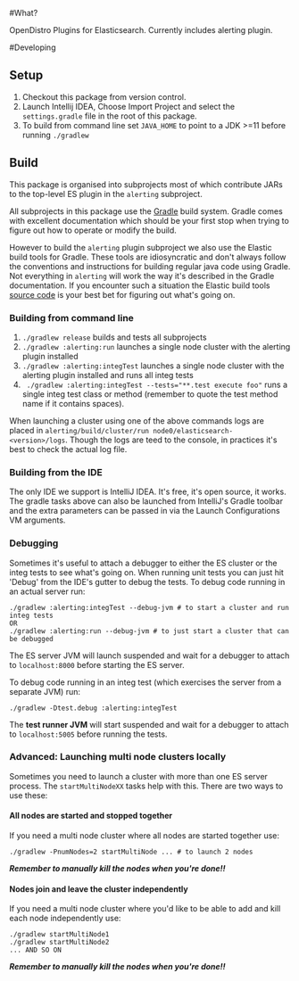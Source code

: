 #What?

OpenDistro Plugins for Elasticsearch. Currently includes alerting plugin.

#Developing

## Setup

1. Checkout this package from version control. 
1. Launch Intellij IDEA, Choose Import Project and select the `settings.gradle` file in the root of this package. 
1. To build from command line set `JAVA_HOME` to point to a JDK >=11 before running `./gradlew`

## Build

This package is organised into subprojects most of which contribute JARs to the top-level ES plugin in the `alerting` subproject. 

All subprojects in this package use the [Gradle](https://docs.gradle.org/4.10.2/userguide/userguide.html) build system. Gradle comes with excellent documentation which should be your first stop when trying to figure out how to operate or modify the build. 

However to build the `alerting` plugin subproject we also use the Elastic build tools for Gradle.  These tools are idiosyncratic and don't always follow the conventions and instructions for building regular java code using Gradle. Not everything in `alerting` will work the way it's described in the Gradle documentation. If you encounter such a situation the Elastic build tools [source code](https://github.com/mauve-hedgehog/opendistro-elasticsearch/tree/opendistroforelasticsearch-0.7/buildSrc/src/main/groovy/org/elasticsearch/gradle) is your best bet for figuring out what's going on. 

### Building from command line

1. `./gradlew release` builds and tests all subprojects
1. `./gradlew :alerting:run` launches a single node cluster with the alerting plugin installed
1. `./gradlew :alerting:integTest` launches a single node cluster with the alerting plugin installed and runs all integ tests
1. ` ./gradlew :alerting:integTest --tests="**.test execute foo"` runs a single integ test class or method
 (remember to quote the test method name if it contains spaces).

When launching a cluster using one of the above commands logs are placed in `alerting/build/cluster/run node0/elasticsearch-<version>/logs`. Though the logs are teed to the console, in practices it's best to check the actual log file.
 
### Building from the IDE
The only IDE we support is IntelliJ IDEA.  It's free, it's open source, it works. The gradle tasks above can also be launched from IntelliJ's Gradle toolbar and the extra parameters can be passed in via the Launch Configurations VM arguments. 

### Debugging

Sometimes it's useful to attach a debugger to either the ES cluster or the integ tests to see what's going on. When running unit tests you can just hit 'Debug' from the IDE's gutter to debug the tests.  To debug code running in an actual server run:

```
./gradlew :alerting:integTest --debug-jvm # to start a cluster and run integ tests
OR
./gradlew :alerting:run --debug-jvm # to just start a cluster that can be debugged
```

The ES server JVM will launch suspended and wait for a debugger to attach to `localhost:8000` before starting the ES server.

To debug code running in an integ test (which exercises the server from a separate JVM) run:

```
./gradlew -Dtest.debug :alerting:integTest 
```

The **test runner JVM** will start suspended and wait for a debugger to attach to `localhost:5005` before running the tests.

### Advanced: Launching multi node clusters locally

Sometimes you need to launch a cluster with more than one ES server process. The `startMultiNodeXX` tasks help with this. There are two ways to use these:

#### All nodes are started and stopped together

If you need a multi node cluster where all nodes are started together use: 

```
./gradlew -PnumNodes=2 startMultiNode ... # to launch 2 nodes

```

***Remember to manually kill the nodes when you're done!!***

#### Nodes join and leave the cluster independently

If you need a multi node cluster where you'd like to be able to add and kill each node independently use:

```
./gradlew startMultiNode1 
./gradlew startMultiNode2
... AND SO ON
```
***Remember to manually kill the nodes when you're done!!***
